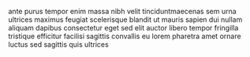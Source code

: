ante purus tempor enim massa nibh velit tinciduntmaecenas sem urna ultrices
maximus feugiat scelerisque blandit ut mauris sapien dui nullam aliquam dapibus
consectetur eget sed elit auctor libero tempor fringilla tristique efficitur
facilisi sagittis convallis eu lorem pharetra amet ornare luctus sed sagittis
quis ultrices